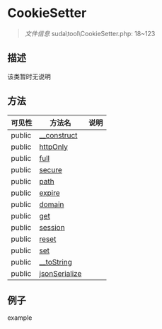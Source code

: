 #  CookieSetter 

> *文件信息* suda\tool\CookieSetter.php: 18~123





## 描述



该类暂时无说明



## 方法

| 可见性 | 方法名 | 说明 |
|--------|-------|------|
|  public  |[__construct](CookieSetter/__construct.md) |  |
|  public  |[httpOnly](CookieSetter/httpOnly.md) |  |
|  public  |[full](CookieSetter/full.md) |  |
|  public  |[secure](CookieSetter/secure.md) |  |
|  public  |[path](CookieSetter/path.md) |  |
|  public  |[expire](CookieSetter/expire.md) |  |
|  public  |[domain](CookieSetter/domain.md) |  |
|  public  |[get](CookieSetter/get.md) |  |
|  public  |[session](CookieSetter/session.md) |  |
|  public  |[reset](CookieSetter/reset.md) |  |
|  public  |[set](CookieSetter/set.md) |  |
|  public  |[__toString](CookieSetter/__toString.md) |  |
|  public  |[jsonSerialize](CookieSetter/jsonSerialize.md) |  |
 

## 例子

example
